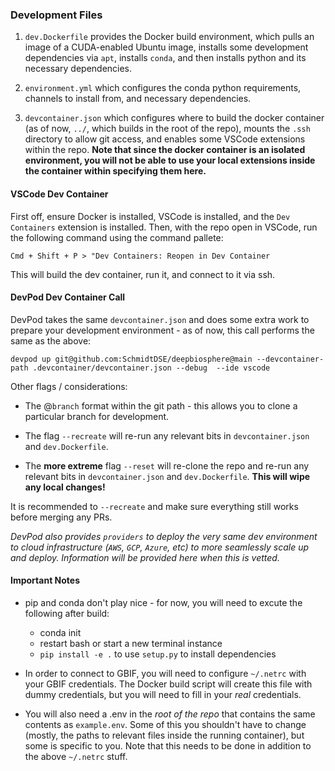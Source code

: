 ### Development Files

1. `dev.Dockerfile` provides the Docker build environment, which pulls an image of a CUDA-enabled Ubuntu image, installs some development dependencies via `apt`, installs `conda`, and then installs python and its necessary dependencies.

2. `environment.yml` which configures the conda python requirements, channels to install from, and necessary dependencies.

3. `devcontainer.json` which configures where to build the docker container (as of now, `../`, which builds in the root of the repo), mounts the `.ssh` directory to allow git access, and enables some VSCode extensions within the repo. **Note that since the docker container is an isolated environment, you will not be able to use your local extensions inside the container within specifying them here.**

#### VSCode Dev Container

First off, ensure Docker is installed, VSCode is installed, and the `Dev Containers` extension is installed. Then, with the repo open in VSCode, run the following command using the command pallete:

`Cmd + Shift + P > "Dev Containers: Reopen in Dev Container`

This will build the dev container, run it, and connect to it via ssh.

#### DevPod Dev Container Call

DevPod takes the same `devcontainer.json` and does some extra work to prepare your development environment - as of now, this call performs the same as the above:

```
devpod up git@github.com:SchmidtDSE/deepbiosphere@main --devcontainer-path .devcontainer/devcontainer.json --debug  --ide vscode
```

Other flags / considerations:

- The @`branch` format within the git path - this allows you to clone a particular branch for development.

- The flag `--recreate` will re-run any relevant bits in `devcontainer.json` and `dev.Dockerfile`.

- The **more extreme** flag `--reset` will re-clone the repo and re-run any relevant bits in `devcontainer.json` and `dev.Dockerfile`. **This will wipe any local changes!**

It is recommended to `--recreate` and make sure everything still works before merging any PRs.

_DevPod also provides `providers` to deploy the very same dev environment to cloud infrastructure (`AWS`, `GCP`, `Azure`, etc) to more seamlessly scale up and deploy. Information will be provided here when this is vetted._

#### Important Notes

- pip and conda don't play nice - for now, you will need to excute the following after build:

  - conda init
  - restart bash or start a new terminal instance
  - `pip install -e .` to use `setup.py` to install dependencies

- In order to connect to GBIF, you will need to configure `~/.netrc` with your GBIF credentials. The Docker build script will create this file with dummy credentials, but you will need to fill in your _real_ credentials.

- You will also need a .env in the _root of the repo_ that contains the same contents as `example.env`. Some of this you shouldn't have to change (mostly, the paths to relevant files inside the running container), but some is specific to you. Note that this needs to be done in addition to the above `~/.netrc` stuff.
